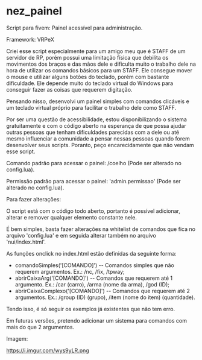 # nez_painel
Script para fivem: Painel acessível para administração.

Framework: VRPeX

Criei esse script especialmente para um amigo meu que é STAFF de um servidor de RP, porém possui uma limitação física que debilita os movimentos dos braços e das mãos dele e dificulta muito o trabalho dele na hora de utilizar os comandos básicos para um STAFF. Ele consegue mover o mouse e utilizar alguns botões do teclado, porém com bastante dificuldade. Ele depende muito do teclado virtual do Windows para conseguir fazer as coisas que requerem digitação.

Pensando nisso, desenvolvi um painel simples com comandos clicáveis e um teclado virtual próprio para facilitar o trabalho dele como STAFF.

Por ser uma questão de acessibilidade, estou disponibilizando o sistema gratuitamente e com o código aberto na esperança de que possa ajudar outras pessoas que tenham dificuldades parecidas com a dele ou até mesmo influenciar a comunidade a pensar nessas pessoas quando forem desenvolver seus scripts. Poranto, peço encarecidamente que não vendam esse script.

Comando padrão para acessar o painel: /coelho (Pode ser alterado no config.lua).

Permissão padrão para acessar o painel: 'admin.permissao' (Pode ser alterado no config.lua).

Para fazer alterações:

O script está com o código todo aberto, portanto é possível adicionar, alterar e remover qualquer elemento constante nele.

É bem simples, basta fazer alterações na whitelist de comandos que fica no arquivo 'config.lua' e em seguida alterar também no arquivo 'nui/index.html'.

As funções onclick no index.html estão definidas da seguinte forma:
- comandoSimples('[COMANDO]') -- Comandos simples que não requerem argumentos. Ex.: /nc, /fix, /tpway;
- abrirCaixaArg('[COMANDO]') -- Comandos que requerem até 1 argumento. Ex.: /car (carro), /arma (nome da arma), /god (ID);
- abrirCaixaComplexo('[COMANDO]') -- Comandos que requerem até 2 argumentos. Ex.: /group (ID) (grupo), /item (nome do item) (quantidade).

Tendo isso, é só seguir os exemplos já existentes que não tem erro.

Em futuras versões, pretendo adicionar um sistema para comandos com mais do que 2 argumentos.

Imagem:

https://i.imgur.com/wys9yLR.png

